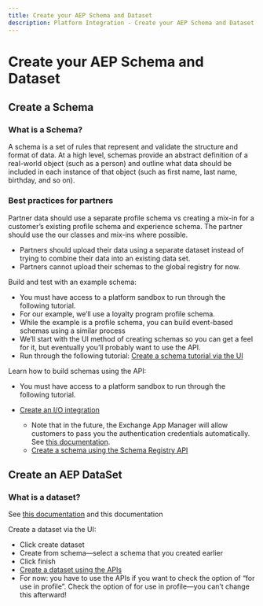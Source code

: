 ```yaml
---
title: Create your AEP Schema and Dataset
description: Platform Integration - Create your AEP Schema and Dataset
---
```


# Create your AEP Schema and Dataset

## Create a Schema

### What is a Schema?

A schema is a set of rules that represent and validate the structure and format of data. At a high level, schemas provide an abstract definition of a real-world object (such as a person) and outline what data should be included in each instance of that object (such as first name, last name, birthday, and so on). 

<!-- Commenting out for now. We don't currently support external links to markdown files
See [this documentation](https://www.adobe.io/apis/experienceplatform/home/xdm/xdmservices.html#!api-specification/markdown/narrative/technical_overview/schema_registry/schema_composition/schema_composition.md) for more details.
-->

### Best practices for partners

Partner data should use a separate profile schema vs creating a mix-in for a customer’s existing profile schema and experience schema. The partner should use the our classes and mix-ins where possible.

* Partners should upload their data using a separate dataset instead of trying to combine their data into an existing data set.
* Partners cannot upload their schemas to the global registry for now.

Build and test with an example schema: 

* You must have access to a platform sandbox to run through the following tutorial. 
* For our example, we’ll use a loyalty program profile schema. 
* While the example is a profile schema, you can build event-based schemas using a similar process
* We’ll start with the UI method of creating schemas so you can get a feel for it, but eventually you’ll probably want to use the API.
* Run through the following tutorial: [Create a schema tutorial via the UI](https://www.adobe.io/apis/experienceplatform/home/tutorials/alltutorials.html#!api-specification/markdown/narrative/tutorials/schema_editor_tutorial/schema_editor_tutorial.md#convert-a-multi-field-object-into-a-data-type)

Learn how to build schemas using the API:

* You must have access to a platform sandbox to run through the following tutorial. 
* [Create an I/O integration](https://www.adobe.io/apis/experienceplatform/home/tutorials/alltutorials.html#!api-specification/markdown/narrative/tutorials/authenticate_to_acp_tutorial/authenticate_to_acp_tutorial.md)

  * Note that in the future, the Exchange App Manager will allow customers to pass you the authentication credentials automatically. See [this documentation](https://adobeexchangeec.zendesk.com/hc/en-us/articles/360026470931-Adobe-I-O-Console-Access-APIs-to-Integrate-with-Experience-Cloud-Products).
  * [Create a schema using the Schema Registry API](https://www.adobe.io/apis/experienceplatform/home/tutorials/alltutorials.html#!api-specification/markdown/narrative/tutorials/schema_registry_api_tutorial/schema_registry_api_tutorial.md)

## Create an AEP DataSet

### What is a dataset? 

See [this documentation](https://www.adobe.io/apis/experienceplatform/home/data-ingestion/data-ingestion-services.html#!api-specification/markdown/narrative/technical_overview/ingest_architectural_overview/data-ingestion-overview.md) and this documentation

Create a dataset via the UI:

* Click create dataset
* Create from schema—select a schema that you created earlier
* Click finish
* [Create a dataset using the APIs](https://www.adobe.io/apis/experienceplatform/home/tutorials/alltutorials.html#!api-specification/markdown/narrative/tutorials/creating_a_dataset_tutorial/creating_a_dataset_tutorial.md)
* For now: you have to use the APIs if you want to check the option of “for use in profile”. Check the option of for use in profile—you can’t change this afterward!
